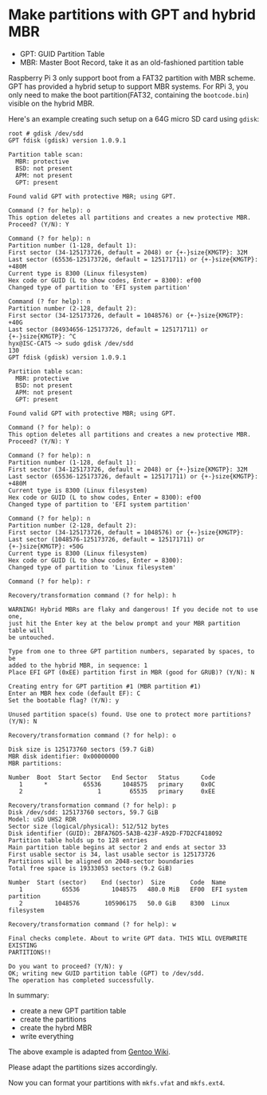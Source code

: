 # Make partitions with GPT and hybrid MBR

- GPT: GUID Partition Table
- MBR: Master Boot Record, take it as an old-fashioned partition table

Raspberry Pi 3 only support boot from a FAT32 partition with MBR scheme. GPT has provided a hybrid setup to support MBR systems. For RPi 3, you only need to make the boot partition(FAT32, containing the `bootcode.bin`) visible on the hybrid MBR.

Here's an example creating such setup on a 64G micro SD card using `gdisk`:

```
root # gdisk /dev/sdd
GPT fdisk (gdisk) version 1.0.9.1

Partition table scan:
  MBR: protective
  BSD: not present
  APM: not present
  GPT: present

Found valid GPT with protective MBR; using GPT.

Command (? for help): o
This option deletes all partitions and creates a new protective MBR.
Proceed? (Y/N): Y

Command (? for help): n
Partition number (1-128, default 1):
First sector (34-125173726, default = 2048) or {+-}size{KMGTP}: 32M
Last sector (65536-125173726, default = 125171711) or {+-}size{KMGTP}: +480M
Current type is 8300 (Linux filesystem)
Hex code or GUID (L to show codes, Enter = 8300): ef00
Changed type of partition to 'EFI system partition'

Command (? for help): n
Partition number (2-128, default 2):
First sector (34-125173726, default = 1048576) or {+-}size{KMGTP}: +40G
Last sector (84934656-125173726, default = 125171711) or {+-}size{KMGTP}: ^C
hyx@ISC-CAT5 ~> sudo gdisk /dev/sdd                                         130
GPT fdisk (gdisk) version 1.0.9.1

Partition table scan:
  MBR: protective
  BSD: not present
  APM: not present
  GPT: present

Found valid GPT with protective MBR; using GPT.

Command (? for help): o
This option deletes all partitions and creates a new protective MBR.
Proceed? (Y/N): Y

Command (? for help): n
Partition number (1-128, default 1):
First sector (34-125173726, default = 2048) or {+-}size{KMGTP}: 32M
Last sector (65536-125173726, default = 125171711) or {+-}size{KMGTP}: +480M
Current type is 8300 (Linux filesystem)
Hex code or GUID (L to show codes, Enter = 8300): ef00
Changed type of partition to 'EFI system partition'

Command (? for help): n
Partition number (2-128, default 2):
First sector (34-125173726, default = 1048576) or {+-}size{KMGTP}:
Last sector (1048576-125173726, default = 125171711) or {+-}size{KMGTP}: +50G
Current type is 8300 (Linux filesystem)
Hex code or GUID (L to show codes, Enter = 8300):
Changed type of partition to 'Linux filesystem'

Command (? for help): r

Recovery/transformation command (? for help): h

WARNING! Hybrid MBRs are flaky and dangerous! If you decide not to use one,
just hit the Enter key at the below prompt and your MBR partition table will
be untouched.

Type from one to three GPT partition numbers, separated by spaces, to be
added to the hybrid MBR, in sequence: 1
Place EFI GPT (0xEE) partition first in MBR (good for GRUB)? (Y/N): N

Creating entry for GPT partition #1 (MBR partition #1)
Enter an MBR hex code (default EF): C
Set the bootable flag? (Y/N): y

Unused partition space(s) found. Use one to protect more partitions? (Y/N): N

Recovery/transformation command (? for help): o

Disk size is 125173760 sectors (59.7 GiB)
MBR disk identifier: 0x00000000
MBR partitions:

Number  Boot  Start Sector   End Sector   Status      Code
   1      *          65536      1048575   primary     0x0C
   2                     1        65535   primary     0xEE

Recovery/transformation command (? for help): p
Disk /dev/sdd: 125173760 sectors, 59.7 GiB
Model: uSD UHS2 RDR
Sector size (logical/physical): 512/512 bytes
Disk identifier (GUID): 2BFA76D5-5A3B-423F-A92D-F7D2CF418092
Partition table holds up to 128 entries
Main partition table begins at sector 2 and ends at sector 33
First usable sector is 34, last usable sector is 125173726
Partitions will be aligned on 2048-sector boundaries
Total free space is 19333053 sectors (9.2 GiB)

Number  Start (sector)    End (sector)  Size       Code  Name
   1           65536         1048575   480.0 MiB   EF00  EFI system partition
   2         1048576       105906175   50.0 GiB    8300  Linux filesystem

Recovery/transformation command (? for help): w

Final checks complete. About to write GPT data. THIS WILL OVERWRITE EXISTING
PARTITIONS!!

Do you want to proceed? (Y/N): y
OK; writing new GUID partition table (GPT) to /dev/sdd.
The operation has completed successfully.
```

In summary:

- create a new GPT partition table
- create the partitions
- create the hybrd MBR
- write everything

The above example is adapted from [Gentoo Wiki](https://wiki.gentoo.org/wiki/Hybrid_partition_table).

Please adapt the partitions sizes accordingly.

Now you can format your partitions with `mkfs.vfat` and `mkfs.ext4`.
